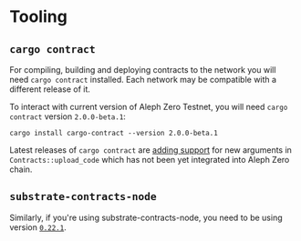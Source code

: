 # Tooling

## `cargo contract`

For compiling, building and deploying contracts to the network you will need `cargo contract` installed. Each network may be compatible with a different release of it. 

To interact with current version of Aleph Zero Testnet, you will need `cargo contract` version `2.0.0-beta.1`:
```
cargo install cargo-contract --version 2.0.0-beta.1
```

Latest releases of `cargo contract` are [adding support](https://github.com/paritytech/cargo-contract/pull/870) for new arguments in `Contracts::upload_code` which has not been yet integrated into Aleph Zero chain.

## `substrate-contracts-node`

Similarly, if you're using substrate-contracts-node, you need to be using version [`0.22.1`]( https://github.com/paritytech/substrate-contracts-node/releases/tag/v0.22.1).
